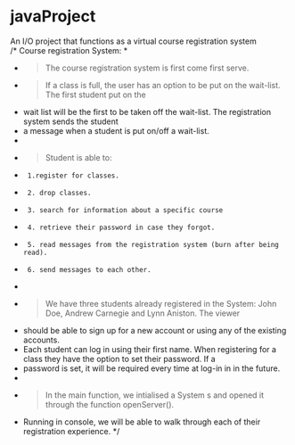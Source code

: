 # javaProject
An I/O project that functions as a virtual course registration system  
/* Course registration System:
 *
 * >The course registration system is first come first serve.
 * >If a class is full, the user has an option to be put on the wait-list. The first student put on the
 * wait list will be the first to be taken off the wait-list. The registration system sends the student
 * a message when a student is put on/off a wait-list.
 *
 * >Student is able to:
 * 	    1.register for classes.
 * 		2. drop classes.
 * 		3. search for information about a specific course
 * 		4. retrieve their password in case they forgot.
 * 		5. read messages from the registration system (burn after being read).
 * 	    6. send messages to each other.
 *
 * > We have three students already registered in the System: John Doe, Andrew Carnegie and Lynn Aniston. The viewer
 * should be able to sign up for a new account or using any of the existing accounts.
 * Each student can log in using their first name. When registering for a class they have the option to set their password. If a
 * password is set, it will be required every time at log-in in in the future.
 *
 * >In the main function, we intialised a System s and opened it through the function openServer().
 *  Running in console, we will be able to walk through each of their registration experience.
*/
